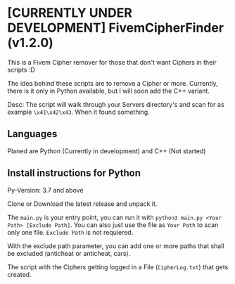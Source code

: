 # [CURRENTLY UNDER DEVELOPMENT] FivemCipherFinder (v1.2.0)
This is a Fivem Cipher remover for those that don't want Ciphers in their scripts :D

The idea behind these scripts are to remove a Cipher or more. Currently, there is it only in Python available, but I will soon add the C++ variant.

Desc:
The script will walk through your Servers directory's and scan for as example `\x41\x42\x43`. When it found something.

## Languages 
Planed are Python (Currently in development) and C++ (Not started)


## Install instructions for Python
Py-Version: 3.7 and above

Clone or Download the latest release and unpack it.

The `main.py` is your entry point, you can run it with `python3 main.py <Your Path> [Exclude Path]`. 
You can also just use the file as `Your Path` to scan only one file. `Exclude Path` is not requiered.

With the exclude path parameter, you can add one or more paths that shall be excluded (anticheat or anticheat, cars).

The script with the Ciphers getting logged in a File (`CipherLog.txt`) that gets created.
